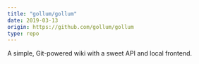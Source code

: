 ```yaml
---
title: "gollum/gollum"
date: 2019-03-13
origin: https://github.com/gollum/gollum
type: repo
---
```


A simple, Git-powered wiki with a sweet API and local frontend.